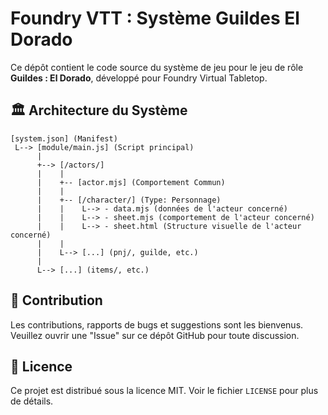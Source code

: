 # Foundry VTT : Système Guildes El Dorado

Ce dépôt contient le code source du système de jeu pour le jeu de rôle **Guildes : El Dorado**, développé pour Foundry Virtual Tabletop.

## 🏛️ Architecture du Système

```
[system.json] (Manifest)
 L--> [module/main.js] (Script principal)
      |
      +--> [/actors/]
      |    |
      |    +-- [actor.mjs] (Comportement Commun)
      |    |
      |    +-- [/character/] (Type: Personnage)
      |    |    L--> - data.mjs (données de l'acteur concerné)
      |    |    L--> - sheet.mjs (comportement de l'acteur concerné)
      |    |    L--> - sheet.html (Structure visuelle de l'acteur concerné)
      |    |
      |    L--> [...] (pnj/, guilde, etc.)
      |
      L--> [...] (items/, etc.)

```

## 🤝 Contribution

Les contributions, rapports de bugs et suggestions sont les bienvenus. Veuillez ouvrir une "Issue" sur ce dépôt GitHub pour toute discussion.

## 📜 Licence

Ce projet est distribué sous la licence MIT. Voir le fichier `LICENSE` pour plus de détails.
